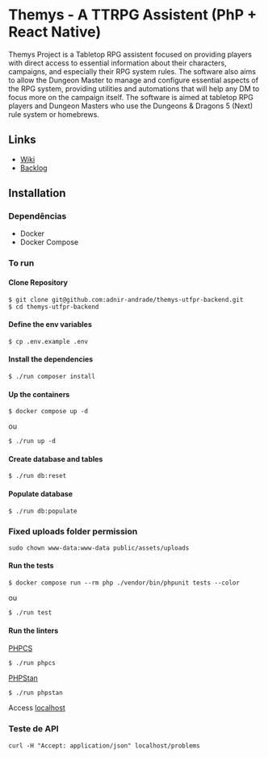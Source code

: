 # Themys - A TTRPG Assistent (PhP + React Native)

Themys Project is a Tabletop RPG assistent focused on providing players with direct access to essential information about their characters, campaigns, and especially their RPG system rules. The software also aims to allow the Dungeon Master to manage and configure essential aspects of the RPG system, providing utilities and automations that will help any DM to focus more on the campaign itself. The software is aimed at tabletop RPG players and Dungeon Masters who use the Dungeons & Dragons 5 (Next) rule system or homebrews.

## Links
- [Wiki](https://github.com/adnir-andrade/themys-utfpr-backend/wiki)
- [Backlog](https://github.com/users/adnir-andrade/projects/1/views/1)

## Installation

### Dependências

- Docker
- Docker Compose

### To run

#### Clone Repository

```
$ git clone git@github.com:adnir-andrade/themys-utfpr-backend.git
$ cd themys-utfpr-backend
```

#### Define the env variables

```
$ cp .env.example .env
```

#### Install the dependencies

```
$ ./run composer install
```

#### Up the containers

```
$ docker compose up -d
```

ou

```
$ ./run up -d
```

#### Create database and tables

```
$ ./run db:reset
```

#### Populate database

```
$ ./run db:populate
```

### Fixed uploads folder permission

```
sudo chown www-data:www-data public/assets/uploads
```

#### Run the tests

```
$ docker compose run --rm php ./vendor/bin/phpunit tests --color
```

ou

```
$ ./run test
```

#### Run the linters

[PHPCS](https://github.com/PHPCSStandards/PHP_CodeSniffer/)

```
$ ./run phpcs
```

[PHPStan](https://phpstan.org/)

```
$ ./run phpstan
```

Access [localhost](http://localhost)

### Teste de API

```shell
curl -H "Accept: application/json" localhost/problems
```

